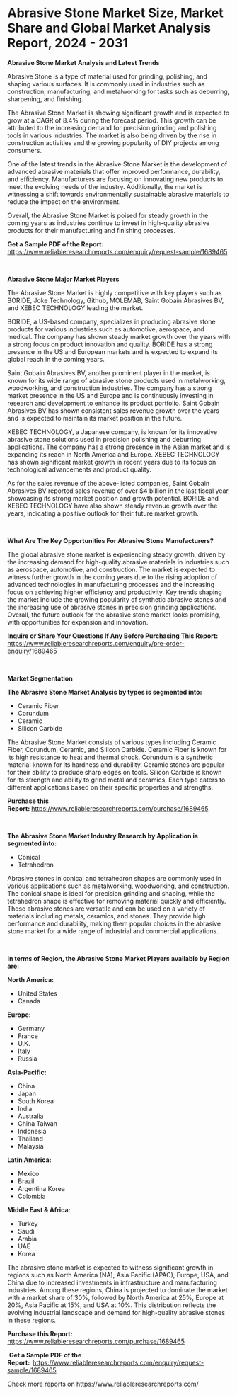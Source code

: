 <p><h1>Abrasive Stone Market Size, Market Share and Global Market Analysis Report, 2024 - 2031</h1></p><p><strong>Abrasive Stone Market Analysis and Latest Trends</strong></p>
<p><p>Abrasive Stone is a type of material used for grinding, polishing, and shaping various surfaces. It is commonly used in industries such as construction, manufacturing, and metalworking for tasks such as deburring, sharpening, and finishing.</p><p>The Abrasive Stone Market is showing significant growth and is expected to grow at a CAGR of 8.4% during the forecast period. This growth can be attributed to the increasing demand for precision grinding and polishing tools in various industries. The market is also being driven by the rise in construction activities and the growing popularity of DIY projects among consumers.</p><p>One of the latest trends in the Abrasive Stone Market is the development of advanced abrasive materials that offer improved performance, durability, and efficiency. Manufacturers are focusing on innovating new products to meet the evolving needs of the industry. Additionally, the market is witnessing a shift towards environmentally sustainable abrasive materials to reduce the impact on the environment.</p><p>Overall, the Abrasive Stone Market is poised for steady growth in the coming years as industries continue to invest in high-quality abrasive products for their manufacturing and finishing processes.</p></p>
<p><strong>Get a Sample PDF of the Report:&nbsp;</strong> <a href="https://www.reliableresearchreports.com/enquiry/request-sample/1689465">https://www.reliableresearchreports.com/enquiry/request-sample/1689465</a></p>
<p>&nbsp;</p>
<p><strong>Abrasive Stone Major Market Players</strong></p>
<p><p>The Abrasive Stone Market is highly competitive with key players such as BORIDE, Joke Technology, Github, MOLEMAB, Saint Gobain Abrasives BV, and XEBEC TECHNOLOGY leading the market. </p><p>BORIDE, a US-based company, specializes in producing abrasive stone products for various industries such as automotive, aerospace, and medical. The company has shown steady market growth over the years with a strong focus on product innovation and quality. BORIDE has a strong presence in the US and European markets and is expected to expand its global reach in the coming years.</p><p>Saint Gobain Abrasives BV, another prominent player in the market, is known for its wide range of abrasive stone products used in metalworking, woodworking, and construction industries. The company has a strong market presence in the US and Europe and is continuously investing in research and development to enhance its product portfolio. Saint Gobain Abrasives BV has shown consistent sales revenue growth over the years and is expected to maintain its market position in the future.</p><p>XEBEC TECHNOLOGY, a Japanese company, is known for its innovative abrasive stone solutions used in precision polishing and deburring applications. The company has a strong presence in the Asian market and is expanding its reach in North America and Europe. XEBEC TECHNOLOGY has shown significant market growth in recent years due to its focus on technological advancements and product quality.</p><p>As for the sales revenue of the above-listed companies, Saint Gobain Abrasives BV reported sales revenue of over $4 billion in the last fiscal year, showcasing its strong market position and growth potential. BORIDE and XEBEC TECHNOLOGY have also shown steady revenue growth over the years, indicating a positive outlook for their future market growth.</p></p>
<p>&nbsp;</p>
<p><strong>What Are The Key Opportunities For Abrasive Stone Manufacturers?</strong></p>
<p><p>The global abrasive stone market is experiencing steady growth, driven by the increasing demand for high-quality abrasive materials in industries such as aerospace, automotive, and construction. The market is expected to witness further growth in the coming years due to the rising adoption of advanced technologies in manufacturing processes and the increasing focus on achieving higher efficiency and productivity. Key trends shaping the market include the growing popularity of synthetic abrasive stones and the increasing use of abrasive stones in precision grinding applications. Overall, the future outlook for the abrasive stone market looks promising, with opportunities for expansion and innovation.</p></p>
<p><strong>Inquire or Share Your Questions If Any Before Purchasing This Report:</strong> <a href="https://www.reliableresearchreports.com/enquiry/pre-order-enquiry/1689465">https://www.reliableresearchreports.com/enquiry/pre-order-enquiry/1689465</a></p>
<p>&nbsp;</p>
<p><strong>Market Segmentation</strong></p>
<p><strong>The Abrasive Stone Market Analysis by types is segmented into:</strong></p>
<p><ul><li>Ceramic Fiber</li><li>Corundum</li><li>Ceramic</li><li>Silicon Carbide</li></ul></p>
<p><p>The Abrasive Stone Market consists of various types including Ceramic Fiber, Corundum, Ceramic, and Silicon Carbide. Ceramic Fiber is known for its high resistance to heat and thermal shock. Corundum is a synthetic material known for its hardness and durability. Ceramic stones are popular for their ability to produce sharp edges on tools. Silicon Carbide is known for its strength and ability to grind metal and ceramics. Each type caters to different applications based on their specific properties and strengths.</p></p>
<p><strong>Purchase this Report:&nbsp;</strong><a href="https://www.reliableresearchreports.com/purchase/1689465">https://www.reliableresearchreports.com/purchase/1689465</a></p>
<p>&nbsp;</p>
<p><strong>The Abrasive Stone Market Industry Research by Application is segmented into:</strong></p>
<p><ul><li>Conical</li><li>Tetrahedron</li></ul></p>
<p><p>Abrasive stones in conical and tetrahedron shapes are commonly used in various applications such as metalworking, woodworking, and construction. The conical shape is ideal for precision grinding and shaping, while the tetrahedron shape is effective for removing material quickly and efficiently. These abrasive stones are versatile and can be used on a variety of materials including metals, ceramics, and stones. They provide high performance and durability, making them popular choices in the abrasive stone market for a wide range of industrial and commercial applications.</p></p>
<p>&nbsp;</p>
<p><strong>In terms of Region, the Abrasive Stone Market Players available by Region are:</strong></p>
<p>
    <p> <strong> North America: </strong>
        <ul>
            <li>United States</li>
            <li>Canada</li>
        </ul>
        </p> 
    <p> <strong> Europe: </strong>
        <ul>
            <li>Germany</li>
            <li>France</li>
            <li>U.K.</li>
            <li>Italy</li>
            <li>Russia</li>
        </ul>
        </p> 
    <p> <strong> Asia-Pacific: </strong>
        <ul>
            <li>China</li>
            <li>Japan</li>
            <li>South Korea</li>
            <li>India</li>
            <li>Australia</li>
            <li>China Taiwan</li>
            <li>Indonesia</li>
            <li>Thailand</li>
            <li>Malaysia</li>
        </ul>
        </p> 
    <p> <strong> Latin America: </strong>
        <ul>
            <li>Mexico</li>
            <li>Brazil</li>
            <li>Argentina Korea</li>
            <li>Colombia</li>
        </ul>
        </p> 
    <p> <strong> Middle East & Africa: </strong>
        <ul>
            <li>Turkey</li>
            <li>Saudi</li>
            <li>Arabia</li>
            <li>UAE</li>
            <li>Korea</li>
        </ul>
    </p>
    </p>
<p><p>The abrasive stone market is expected to witness significant growth in regions such as North America (NA), Asia Pacific (APAC), Europe, USA, and China due to increased investments in infrastructure and manufacturing industries. Among these regions, China is projected to dominate the market with a market share of 30%, followed by North America at 25%, Europe at 20%, Asia Pacific at 15%, and USA at 10%. This distribution reflects the evolving industrial landscape and demand for high-quality abrasive stones in these regions.</p></p>
<p><strong>Purchase this Report: </strong><a href="https://www.reliableresearchreports.com/purchase/1689465">https://www.reliableresearchreports.com/purchase/1689465</a></p>
<p>&nbsp;<strong>Get a Sample PDF of the Report:&nbsp;&nbsp;</strong><a href="https://www.reliableresearchreports.com/enquiry/request-sample/1689465">https://www.reliableresearchreports.com/enquiry/request-sample/1689465</a></p>
<p><strong></strong></p>
<p>Check more reports on https://www.reliableresearchreports.com/</p>